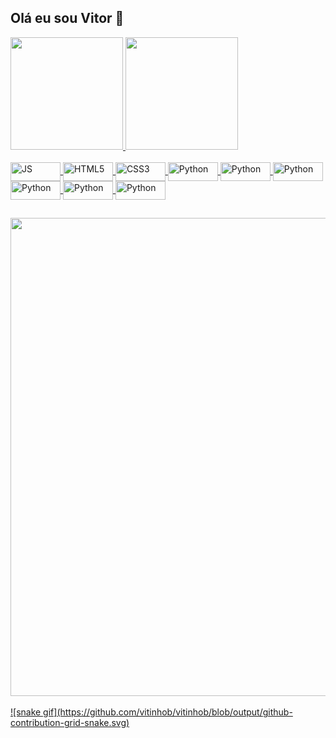 ## Olá eu sou Vitor 👋

<div align="left">
  <a href="https://github.com/vitinhob">
  <img height="180em" src="https://github-readme-stats.vercel.app/api?username=vitinhob&show_icons=true&theme=chartreuse-dark&include_all_commits=true&count_private=true"/>
  <img height="180em" src="https://github-readme-stats.vercel.app/api/top-langs/?username=vitinhob&layout=compact&langs_count=7&theme=chartreuse-dark"/>
</div>

<div style="display: incline_block"> <br>
<img align="center" alt="JS" height="30" width="80" src="https://img.shields.io/badge/JavaScript-F7DF1E?style=for-the-badge&logo=javascript&logoColor=black">
<img align="center" alt="HTML5" height="30" width="80" src="https://img.shields.io/badge/HTML5-E34F26?style=for-the-badge&logo=html5&logoColor=white">
<img align="center" alt="CSS3" height="30" width="80" src="https://img.shields.io/badge/CSS3-1572B6?style=for-the-badge&logo=css3&logoColor=white">
<img align="center" alt="Python" height="30" width="80" src="https://img.shields.io/badge/Python-14354C?style=for-the-badge&logo=python&logoColor=white">
<img align="center" alt="Python" height="30" width="80" src="https://img.shields.io/badge/C%23-239120?style=for-the-badge&logo=c-sharp&logoColor=white">
<img align="center" alt="Python" height="30" width="80" src="https://img.shields.io/badge/Java-ED8B00?style=for-the-badge&logo=openjdk&logoColor=white">
<img align="center" alt="Python" height="30" width="80" src="https://img.shields.io/badge/Angular-DD0031?style=for-the-badge&logo=angular&logoColor=white">
<img align="center" alt="Python" height="30" width="80" src="https://img.shields.io/badge/MySQL-00000F?style=for-the-badge&logo=mysql&logoColor=white">
<img align="center" alt="Python" height="30" width="80" src="https://img.shields.io/badge/TypeScript-007ACC?style=for-the-badge&logo=typescript&logoColor=white">
</div>

##

<img src="https://user-images.githubusercontent.com/74038190/225813708-98b745f2-7d22-48cf-9150-083f1b00d6c9.gif" width="765">
<br><br>

<div>
  ![snake gif](https://github.com/vitinhob/vitinhob/blob/output/github-contribution-grid-snake.svg)
</div>
